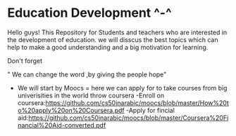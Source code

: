 # Education Development ^-^

Hello guys!
This Repository for Students and teachers who are interested in the development of education.
we will disscus the best  topics  which can help to make a good understanding and a big motivation for learning.

Don't forget 


" We can change the word ,by giving the people hope"


* We will start by 
 Moocs 
=
here we can apply for to take courses from big univerisities in the world throw coursera
-Enroll on coursera:https://github.com/cs50inarabic/moocs/blob/master/How%20to%20apply%20on%20Coursera.pdf
-Apply for fincial aid:https://github.com/cs50inarabic/moocs/blob/master/Coursera%20Financial%20Aid-converted.pdf



